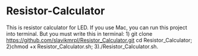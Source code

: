 # Resistor-Calculator
This is resistor calculator for LED. If you use Mac, you can run this project into terminal. But you must write this  in terminal: 1) git clone https://github.com/slavikmrpl/Resistor_Calculator.git cd Resistor_Calculator; 2)chmod +x Resistor_Calculator.sh; 3)./Resistor_Calculator.sh.
